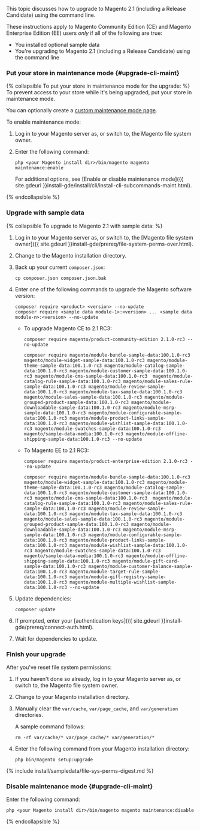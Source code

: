 <div markdown="1">

This topic discusses how to upgrade to Magento 2.1 (including a Release Candidate) using the command line.

These instructions apply to Magento Community Edition (CE) and Magento Enterprise Edition (EE) users *only* if all of the following are true:

*	You installed optional sample data
*	You're upgrading to Magento 2.1 (including a Release Candidate) using the command line

### Put your store in maintenance mode {#upgrade-cli-maint}

{% collapsible To put your store in maintenance mode for the upgrade: %}
To prevent access to your store while it's being upgraded, put your store in maintenance mode.

<div class="bs-callout bs-callout-info" id="info">
  	<p>You can optionally create a <a href="{{ site.gdeurl }}comp-mgr/trouble/cman/maint-mode.html">custom maintenance mode page</a>.</p>
</div>

To enable maintenance mode:

1.	Log in to your Magento server as, or switch to, the Magento file system owner.
2.	Enter the following command:

		php <your Magento install dir>/bin/magento magento maintenance:enable

	For additional options, see [Enable or disable maintenance mode]({{ site.gdeurl }}install-gde/install/cli/install-cli-subcommands-maint.html).

{% endcollapsible %}

### Upgrade with sample data

{% collapsible To upgrade to Magento 2.1 with sample data: %}

1.	Log in to your Magento server as, or switch to, the [Magento file system owner]({{ site.gdeurl }}install-gde/prereq/file-system-perms-over.html).
2.	Change to the Magento installation directory.
3.	Back up your current `composer.json`:

		cp composer.json composer.json.bak
4.	Enter one of the following commands to upgrade the Magento software version:

		composer require <product> <version> --no-update
		composer require <sample data module-1>:<version> ... <sample data module-n>:<version> --no-update

	*	To upgrade Magento CE to 2.1 RC3:

			composer require magento/product-community-edition 2.1.0-rc3 --no-update

			composer require magento/module-bundle-sample-data:100.1.0-rc3 magento/module-widget-sample-data:100.1.0-rc3 magento/module-theme-sample-data:100.1.0-rc3 magento/module-catalog-sample-data:100.1.0-rc3 magento/module-customer-sample-data:100.1.0-rc3 magento/module-cms-sample-data:100.1.0-rc3  magento/module-catalog-rule-sample-data:100.1.0-rc3 magento/module-sales-rule-sample-data:100.1.0-rc3 magento/module-review-sample-data:100.1.0-rc3 magento/module-tax-sample-data:100.1.0-rc3 magento/module-sales-sample-data:100.1.0-rc3 magento/module-grouped-product-sample-data:100.1.0-rc3 magento/module-downloadable-sample-data:100.1.0-rc3 magento/module-msrp-sample-data:100.1.0-rc3 magento/module-configurable-sample-data:100.1.0-rc3 magento/module-product-links-sample-data:100.1.0-rc3 magento/module-wishlist-sample-data:100.1.0-rc3 magento/module-swatches-sample-data:100.1.0-rc3 magento/sample-data-media:100.1.0-rc3 magento/module-offline-shipping-sample-data:100.1.0-rc3 --no-update 
	*	To Magento EE to 2.1 RC3:

			composer require magento/product-enterprise-edition 2.1.0-rc3 --no-update

			composer require magento/module-bundle-sample-data:100.1.0-rc3 magento/module-widget-sample-data:100.1.0-rc3 magento/module-theme-sample-data:100.1.0-rc3 magento/module-catalog-sample-data:100.1.0-rc3 magento/module-customer-sample-data:100.1.0-rc3 magento/module-cms-sample-data:100.1.0-rc3  magento/module-catalog-rule-sample-data:100.1.0-rc3 magento/module-sales-rule-sample-data:100.1.0-rc3 magento/module-review-sample-data:100.1.0-rc3 magento/module-tax-sample-data:100.1.0-rc3 magento/module-sales-sample-data:100.1.0-rc3 magento/module-grouped-product-sample-data:100.1.0-rc3 magento/module-downloadable-sample-data:100.1.0-rc3 magento/module-msrp-sample-data:100.1.0-rc3 magento/module-configurable-sample-data:100.1.0-rc3 magento/module-product-links-sample-data:100.1.0-rc3 magento/module-wishlist-sample-data:100.1.0-rc3 magento/module-swatches-sample-data:100.1.0-rc3 magento/sample-data-media:100.1.0-rc3 magento/module-offline-shipping-sample-data:100.1.0-rc3 magento/module-gift-card-sample-data:100.1.0-rc3 magento/module-customer-balance-sample-data:100.1.0-rc3 magento/module-target-rule-sample-data:100.1.0-rc3 magento/module-gift-registry-sample-data:100.1.0-rc3 magento/module-multiple-wishlist-sample-data:100.1.0-rc3 --no-update

5.	Update dependencies:
	
		composer update
6.	If prompted, enter your [authentication keys]({{ site.gdeurl }}install-gde/prereq/connect-auth.html).
7.	Wait for dependencies to update.

### Finish your upgrade
After you've reset file system permissions:

1.	If you haven't done so already, log in to your Magento server as, or switch to, the Magento file system owner.
2.	Change to your Magento installation directory.
2.	Manually clear the `var/cache`, `var/page_cache`, and `var/generation` directories.

	A sample command follows:

		rm -rf var/cache/* var/page_cache/* var/generation/*
3.	Enter the following command from your Magento installation directory:

		php bin/magento setup:upgrade

{% include install/sampledata/file-sys-perms-digest.md %}


### Disable maintenance mode {#upgrade-cli-maint}

Enter the following command:

	php <your Magento install dir>/bin/magento magento maintenance:disable

{% endcollapsible %}